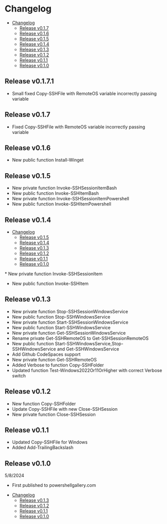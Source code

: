 # Changelog

<!-- TOC -->

- [Changelog](#changelog)
    - [Release v0.1.7](#release-v017)
    - [Release v0.1.6](#release-v016)
    - [Release v0.1.5](#release-v015)
    - [Release v0.1.4](#release-v014)
    - [Release v0.1.3](#release-v013)
    - [Release v0.1.2](#release-v012)
    - [Release v0.1.1](#release-v011)
    - [Release v0.1.0](#release-v010)

<!-- /TOC -->

## Release v0.1.7.1

* Small fixed Copy-SSHFile with RemoteOS variable incorrectly passing variable



## Release v0.1.7

* Fixed Copy-SSHFile with RemoteOS variable incorrectly passing variable

## Release v0.1.6

* New public function Install-Winget

## Release v0.1.5

* New private function Invoke-SSHSessionItemBash
* New public function Invoke-SSHItemBash
* New private function Invoke-SSHSessionItemPowershell
* New public function Invoke-SSHItemPowershell

## Release v0.1.4

<!-- TOC -->

- [Changelog](#changelog)
    - [Release v0.1.5](#release-v015)
    - [Release v0.1.4](#release-v014)
    - [Release v0.1.3](#release-v013)
    - [Release v0.1.2](#release-v012)
    - [Release v0.1.1](#release-v011)
    - [Release v0.1.0](#release-v010)

<!-- /TOC -->* New private function Invoke-SSHSessionItem
* New public function Invoke-SSHItem

## Release v0.1.3

* New private function Stop-SSHSessionWindowsService
* New public function Stop-SSHWindowsService
* New private function Start-SSHSessionWindowsService
* New public function Start-SSHWindowsService
* New private function Get-SSHSessionWindowsService
* Rename private Get-SSHRemoteOS to Get-SSHSessionRemoteOS
* New public function Start-SSHWindowsService,Stop-SSHWindowsService and Get-SSHWindowsService
* Add Github CodeSpaces support
* New private function Get-SSHRemoteOS 
* Added Verbose to function Copy-SSHFolder
* Updated function Test-Windows2022Or11OrHigher with correct Verbose switch

## Release v0.1.2

* New function Copy-SSHFolder
* Update Copy-SSHFile with new Close-SSHSession
* New private function Close-SSHSession 


## Release v0.1.1

* Updated Copy-SSHFile for Windows
* Added Add-TrailingBackslash 


## Release v0.1.0

5/8/2024

* First published to powershellgallery.com

<!-- TOC -->

- [Changelog](#changelog)
    - [Release v0.1.3](#release-v013)
    - [Release v0.1.2](#release-v012)
    - [Release v0.1.1](#release-v011)
    - [Release v0.1.0](#release-v010)

<!-- /TOC -->